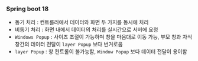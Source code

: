 ### Spring boot 18

- 동기 처리 : 컨트롤러에서 데이터와 화면 두 가지를 동시에 처리
- 비동기 처리 : 화면 내에서 데이터의 처리를 실시간으로 서버에 요청
- `Windows Popup` : 사이즈 조절이 가능하며 창을 마음대로 이동 가능, 부모 창과 자식 창간의 데이터 전달이 `layer Popup` 보다 번거로움
- `layer Popup` : 창 컨트롤이 불가능함, `Window Popup` 보다 데이터 전달이 용이함